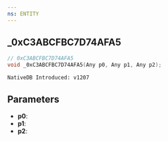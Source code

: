 ```yaml
---
ns: ENTITY
---
```

## _0xC3ABCFBC7D74AFA5

```c
// 0xC3ABCFBC7D74AFA5
void _0xC3ABCFBC7D74AFA5(Any p0, Any p1, Any p2);
```

```
NativeDB Introduced: v1207
```

## Parameters
* **p0**:
* **p1**:
* **p2**:
